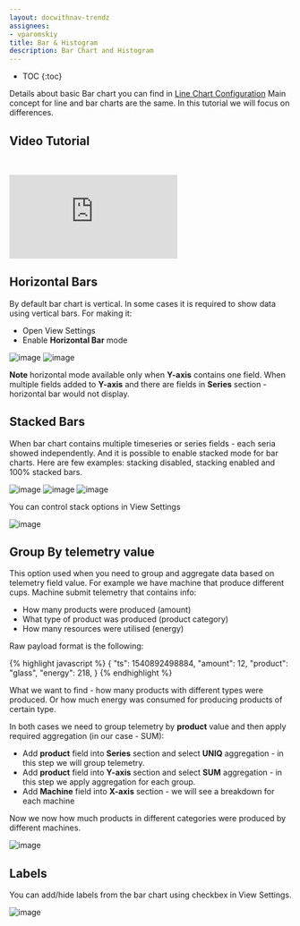 ```yaml
---
layout: docwithnav-trendz
assignees:
- vparomskiy
title: Bar & Histogram
description: Bar Chart and Histogram
---
```


* TOC
{:toc}

Details about basic Bar chart you can find in [Line Chart Configuration](/thingsboard-learning/docs/trendz/visualizations-line/)
Main concept for line and bar charts are the same. In this tutorial we will focus on differences.

## Video Tutorial

&nbsp; 
  
<div id="video">  
    <div id="video_wrapper">
        <iframe src="https://www.youtube.com/embed/Sc6vySTadCQ" frameborder="0" allowfullscreen></iframe>
    </div>
</div>

## Horizontal Bars

By default bar chart is vertical. In some cases it is required to show data using vertical bars. For making it:

* Open View Settings
* Enable **Horizontal Bar** mode

![image](/images/trendz/bar-horizontal.png)
![image](/images/trendz/bar-horizontal-conf.png)

**Note** horizontal mode available only when **Y-axis** contains one field. When multiple fields added to **Y-axis** and there are fields 
in **Series** section - horizontal bar would not display. 

## Stacked Bars

When bar chart contains multiple timeseries or series fields - each seria showed independently. And it is possible to enable 
stacked mode for bar charts. Here are few examples: stacking disabled, stacking enabled and 100% stacked bars. 

![image](/images/trendz/bar-stack-off.png)
![image](/images/trendz/bar-stack-onn.png)
![image](/images/trendz/bar-stack-100.png)

You can control stack options in View Settings

![image](/images/trendz/bar-stack-conf.png)

## Group By telemetry value

This option used when you need to group and aggregate data based on telemetry field value. 
For example we have machine that produce different cups. Machine submit telemetry that contains info:

* How many products were produced (amount)
* What type of product was produced (product category)
* How many resources were utilised (energy)

Raw payload format is the following:

{% highlight javascript %}
  {
    "ts": 1540892498884,
    "amount": 12,
    "product": "glass",
    "energy": 218,
  }
{% endhighlight %}

What we want to find - how many products with different types were produced. Or how much energy was consumed for producing products 
of certain type.

In both cases we need to group telemetry by **product** value and then apply required aggregation (in our case - SUM):

* Add **product** field into **Series** section and select **UNIQ** aggregation - in this step we will group telemetry.
* Add **product** field into **Y-axis** section and select **SUM** aggregation - in this step we apply aggregation for each group.
* Add **Machine** field into **X-axis** section - we will see a breakdown for each machine

Now we now how much products in different categories were produced by different machines.

![image](/images/trendz/bar-group-ts.png)

## Labels
You can add/hide labels from the bar chart using checkbex in View Settings. 

![image](/images/trendz/bar-labels.png)
